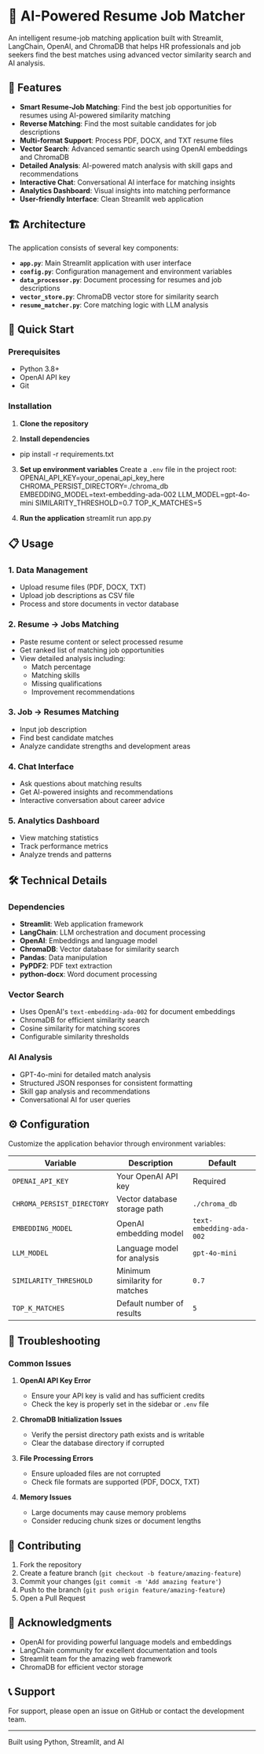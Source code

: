 # 🤖 AI-Powered Resume Job Matcher

An intelligent resume-job matching application built with Streamlit, LangChain, OpenAI, and ChromaDB that helps HR professionals and job seekers find the best matches using advanced vector similarity search and AI analysis.

## 🌟 Features

- **Smart Resume-Job Matching**: Find the best job opportunities for resumes using AI-powered similarity matching
- **Reverse Matching**: Find the most suitable candidates for job descriptions
- **Multi-format Support**: Process PDF, DOCX, and TXT resume files
- **Vector Search**: Advanced semantic search using OpenAI embeddings and ChromaDB
- **Detailed Analysis**: AI-powered match analysis with skill gaps and recommendations
- **Interactive Chat**: Conversational AI interface for matching insights
- **Analytics Dashboard**: Visual insights into matching performance
- **User-friendly Interface**: Clean Streamlit web application

## 🏗️ Architecture

The application consists of several key components:

- **`app.py`**: Main Streamlit application with user interface
- **`config.py`**: Configuration management and environment variables
- **`data_processor.py`**: Document processing for resumes and job descriptions
- **`vector_store.py`**: ChromaDB vector store for similarity search
- **`resume_matcher.py`**: Core matching logic with LLM analysis

## 🚀 Quick Start

### Prerequisites

- Python 3.8+
- OpenAI API key
- Git

### Installation

1. **Clone the repository**

2. **Install dependencies**
- pip install -r requirements.txt

3. **Set up environment variables**
Create a `.env` file in the project root:
OPENAI_API_KEY=your_openai_api_key_here
CHROMA_PERSIST_DIRECTORY=./chroma_db
EMBEDDING_MODEL=text-embedding-ada-002
LLM_MODEL=gpt-4o-mini
SIMILARITY_THRESHOLD=0.7
TOP_K_MATCHES=5


4. **Run the application**
streamlit run app.py

## 📋 Usage

### 1. Data Management
- Upload resume files (PDF, DOCX, TXT)
- Upload job descriptions as CSV file
- Process and store documents in vector database

### 2. Resume → Jobs Matching
- Paste resume content or select processed resume
- Get ranked list of matching job opportunities
- View detailed analysis including:
  - Match percentage
  - Matching skills
  - Missing qualifications
  - Improvement recommendations

### 3. Job → Resumes Matching
- Input job description
- Find best candidate matches
- Analyze candidate strengths and development areas

### 4. Chat Interface
- Ask questions about matching results
- Get AI-powered insights and recommendations
- Interactive conversation about career advice

### 5. Analytics Dashboard
- View matching statistics
- Track performance metrics
- Analyze trends and patterns


## 🛠️ Technical Details

### Dependencies
- **Streamlit**: Web application framework
- **LangChain**: LLM orchestration and document processing
- **OpenAI**: Embeddings and language model
- **ChromaDB**: Vector database for similarity search
- **Pandas**: Data manipulation
- **PyPDF2**: PDF text extraction
- **python-docx**: Word document processing

### Vector Search
- Uses OpenAI's `text-embedding-ada-002` for document embeddings
- ChromaDB for efficient similarity search
- Cosine similarity for matching scores
- Configurable similarity thresholds

### AI Analysis
- GPT-4o-mini for detailed match analysis
- Structured JSON responses for consistent formatting
- Skill gap analysis and recommendations
- Conversational AI for user queries

## ⚙️ Configuration

Customize the application behavior through environment variables:

| Variable | Description | Default |
|----------|-------------|---------|
| `OPENAI_API_KEY` | Your OpenAI API key | Required |
| `CHROMA_PERSIST_DIRECTORY` | Vector database storage path | `./chroma_db` |
| `EMBEDDING_MODEL` | OpenAI embedding model | `text-embedding-ada-002` |
| `LLM_MODEL` | Language model for analysis | `gpt-4o-mini` |
| `SIMILARITY_THRESHOLD` | Minimum similarity for matches | `0.7` |
| `TOP_K_MATCHES` | Default number of results | `5` |

## 🚨 Troubleshooting

### Common Issues

1. **OpenAI API Key Error**
   - Ensure your API key is valid and has sufficient credits
   - Check the key is properly set in the sidebar or `.env` file

2. **ChromaDB Initialization Issues**
   - Verify the persist directory path exists and is writable
   - Clear the database directory if corrupted

3. **File Processing Errors**
   - Ensure uploaded files are not corrupted
   - Check file formats are supported (PDF, DOCX, TXT)

4. **Memory Issues**
   - Large documents may cause memory problems
   - Consider reducing chunk sizes or document lengths

## 🤝 Contributing

1. Fork the repository
2. Create a feature branch (`git checkout -b feature/amazing-feature`)
3. Commit your changes (`git commit -m 'Add amazing feature'`)
4. Push to the branch (`git push origin feature/amazing-feature`)
5. Open a Pull Request


## 🙏 Acknowledgments

- OpenAI for providing powerful language models and embeddings
- LangChain community for excellent documentation and tools
- Streamlit team for the amazing web framework
- ChromaDB for efficient vector storage

## 📞 Support

For support, please open an issue on GitHub or contact the development team.

---

Built using Python, Streamlit, and AI
